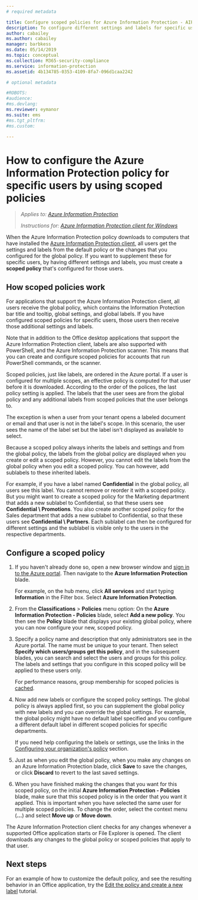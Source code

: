 ```yaml
---
# required metadata

title: Configure scoped policies for Azure Information Protection - AIP
description: To configure different settings and labels for specific users, you must configure a scoped policy for Azure Information Protection. 
author: cabailey
ms.author: cabailey
manager: barbkess
ms.date: 05/14/2019
ms.topic: conceptual
ms.collection: M365-security-compliance
ms.service: information-protection
ms.assetid: 4b134785-0353-4109-8fa7-096d1caa2242

# optional metadata

#ROBOTS:
#audience:
#ms.devlang:
ms.reviewer: eymanor
ms.suite: ems
#ms.tgt_pltfrm:
#ms.custom:

---
```


# How to configure the Azure Information Protection policy for specific users by using scoped policies

>*Applies to: [Azure Information Protection](https://azure.microsoft.com/pricing/details/information-protection)*
>
> *Instructions for: [Azure Information Protection client for Windows](faqs.md#whats-the-difference-between-the-azure-information-protection-client-and-the-azure-information-protection-unified-labeling-client)*

When the Azure Information Protection policy downloads to computers that have installed the [Azure Information Protection client](https://www.microsoft.com/en-us/download/details.aspx?id=53018), all users get the settings and labels from the default policy or the changes that you configured for the global policy. If you want to supplement these for specific users, by having different settings and labels, you must create a **scoped policy** that's configured for those users.

## How scoped policies work

For applications that support the Azure Information Protection client, all users receive the global policy, which contains the Information Protection bar title and tooltip, global settings, and global labels. If you have configured scoped policies for specific users, those users then receive those additional settings and labels. 

Note that in addition to the Office desktop applications that support the Azure Information Protection client, labels are also supported with PowerShell, and the Azure Information Protection scanner. This means that you can create and configure scoped policies for accounts that run PowerShell commands, or the scanner. 

Scoped policies, just like labels, are ordered in the Azure portal. If a user is configured for multiple scopes, an effective policy is computed for that user before it is downloaded. According to the order of the polices, the last policy setting is applied. The labels that the user sees are from the global policy and any additional labels from scoped policies that the user belongs to.

The exception is when a user from your tenant opens a labeled document or email and that user is not in the label's scope. In this scenario, the user sees the name of the label set but the label isn't displayed as available to select.  

Because a scoped policy always inherits the labels and settings and from the global policy, the labels from the global policy are displayed when you create or edit a scoped policy. However, you cannot edit the labels from the global policy when you edit a scoped policy. You can however, add sublabels to these inherited labels.

For example, if you have a label named **Confidential** in the global policy, all users see this label. You cannot remove or reorder it with a scoped policy. But you might want to create a scoped policy for the Marketing department that adds a new sublabel to Confidential, so that these users see **Confidential \ Promotions**. You also create another scoped policy for the Sales department that adds a new sublabel to Confidential, so that these users see **Confidential \ Partners**. Each sublabel can then be configured for different settings and the sublabel is visible only to the users in the respective departments.

## Configure a scoped policy

1. If you haven't already done so, open a new browser window and [sign in to the Azure portal](configure-policy.md#signing-in-to-the-azure-portal). Then navigate to the **Azure Information Protection** blade.

    For example, on the hub menu, click **All services** and start typing **Information** in the Filter box. Select **Azure Information Protection**.

2. From the **Classifications** > **Policies** menu option: On the **Azure Information Protection - Policies** blade, select **Add a new policy**. You then see the **Policy** blade that displays your existing global policy, where you can now configure your new, scoped policy.

3. Specify a policy name and description that only administrators see in the Azure portal. The name must be unique to your tenant. Then select **Specify which users/groups get this policy**, and in the subsequent blades, you can search and select the users and groups for this policy. The labels and settings that you configure in this scoped policy will be applied to these users only.
    
    For performance reasons, group membership for scoped policies is [cached](prepare.md#group-membership-caching-by-azure-information-protection).

4. Now add new labels or configure the scoped policy settings. The global policy is always applied first, so you can supplement the global policy with new labels and you can override the global settings. For example, the global policy might have no default label specified and you configure a different default label in different scoped policies for specific departments.

    If you need help configuring the labels or settings, use the links in the [Configuring your organization's policy](configure-policy.md#configuring-your-organizations-policy) section.

6. Just as when you edit the global policy, when you make any changes on an Azure Information Protection blade, click **Save** to save the changes, or click **Discard** to revert to the last saved settings. 

7. When you have finished making the changes that you want for this scoped policy, on the initial **Azure Information Protection - Policies** blade, make sure that this scoped policy is in the order that you want it applied. This is important when you have selected the same user for multiple scoped policies. To change the order, select the context menu (**...**) and select **Move up** or **Move down**. 

The Azure Information Protection client checks for any changes whenever a supported Office application starts or File Explorer is opened. The client downloads any changes to the global policy or scoped policies that apply to that user.

## Next steps

For an example of how to customize the default policy, and see the resulting behavior in an Office application, try the [Edit the policy and create a new label](infoprotect-quick-start-tutorial.md) tutorial.
